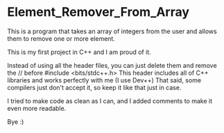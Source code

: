 # Element_Remover_From_Array
This is a program that takes an array of integers from the user and allows them to remove one or more element.

This is my first project in C++ and I am proud of it.


Instead of using all the header files, you can just delete them and remove the // before #include <bits/stdc++.h>
This header includes all of C++ libraries and works perfectly with me (I use Dev++) That said, some compilers just don't accept it, so keep it like that just in case.

I tried to make code as clean as I can, and I added comments to make it even more readable.


Bye :)
